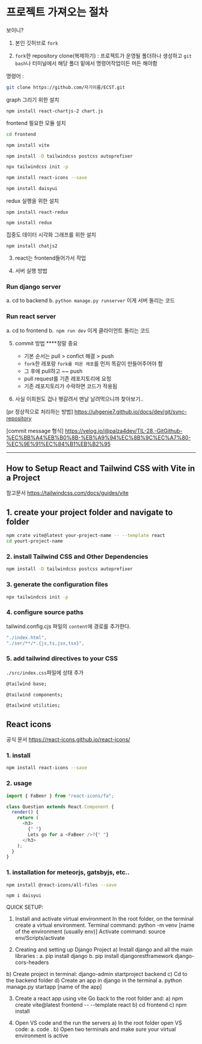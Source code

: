 # 프로젝트 가져오는 절차

보이니?

1. 본인 깃허브로 `fork`

2. `fork`한 repository clone(복제하기) : 프로젝트가 운영될 폴더하나 생성하고 `git bash`나 터미널에서 해당 폴더 밑에서 명령어작업이든 머든 해야함

명령어 :

```bash
git clone https://github.com/자기이름/ECST.git
```

graph 그리기 위한 설치

```
npm install react-chartjs-2 chart.js
```

frontend 필요한 모듈 설치

```bash
cd frontend

npm install vite

npm install -D tailwindcss postcss autoprefixer

npx tailwindcss init -p

npm install react-icons --save

npm install daisyui
```

redux 실행을 위한 설치

```
npm install react-redux

npm install redux
```

집중도 데이터 시각화 그래프를 위한 설치
```
npm install chatjs2
```


3. react는 frontend들어가서 작업

4. 서버 실행 방법

### Run django server

a. cd to backend
b. `python manage.py runserver` 이게 서버 돌리는 코드

### Run react server

a. cd to frontend
b.` npm run dev` 이게 클라이언트 돌리는 코드

5. commit 방법 \*\*\*\*정말 중요

   - 기본 순서는 pull > confict 해결 > push
   - `fork`한 레포랑 `fork를 떠온 레포`를 먼저 똑같이 만들어주어야 함
   - 그 후에 pull하고 ~~ push
   - pull request를 기존 레포지토리에 요청
   - 기존 레포지토리가 수락하면 코드가 적용됨

6. 사실 이희원도 겁나 헷갈려서 맨날 날려먹으니까 찾아보기..

[pr 정상적으로 처리하는 방법]
https://uhgenie7.github.io/docs/dev/git/sync-repository

[commit message 형식]
https://velog.io/@palza4dev/TIL-28.-GitGithub-%EC%BB%A4%EB%B0%8B-%EB%A9%94%EC%8B%9C%EC%A7%80-%EC%9E%91%EC%84%B1%EB%B2%95

---

## How to Setup React and Tailwind CSS with Vite in a Project

참고문서
https://tailwindcss.com/docs/guides/vite

## 1. create your project folder and navigate to folder

```bash
npm crate vite@latest your-project-name -- --template react
cd yourt-project-name
```

### 2. install Tailwind CSS and Other Dependencies

```bash
npm install -D tailwindcss postcss autoprefixer
```

### 3. generate the configuration files

```bash
npx tailwindcss init -p
```

### 4. configure source paths

tailwind.config.cjs 파일의 `content`에 경로를 추가한다.

```javascript
"./index.html",
"./ser/**/*.{js,ts,jsx,tsx}",
```

### 5. add tailwind directives to your CSS

`./src/index.css`파일에 상태 추가

```bash
@tailwind base;

@tailwind components;

@tailwind utilities;
```

## React icons

공식 문서
https://react-icons.github.io/react-icons/

### 1. install

```bash
npm install react-icons --save
```

### 2. usage

```javascript
import { FaBeer } from "react-icons/fa";

class Question extends React.Component {
  render() {
    return (
      <h3>
        {" "}
        Lets go for a <FaBeer />?{" "}
      </h3>
    );
  }
}
```

### 1. installation for meteorjs, gatsbyjs, etc..

```bash
npm install @react-icons/all-files --save
```

```bash
npm i daisyui
```

QUICK SETUP:

1. Install and activate virtual environment
   In the root folder, on the terminal create a virtual environment.
   Terminal command: python -m venv [name of the environment (usually env)]
   Activate command: source env/Scripts/activate

2. Creating and setting up Django Project
   a) Install django and all the main libraries :
   a. pip install django
   b. pip install djangorestframework django-cors-headers

b) Create project in terminal: django-admin startproject backend
c) Cd to the backend folder
d) Create an app in django in the terminal
a. python manage.py startapp [name of the app]

3. Create a react app using vite
   Go back to the root folder and:
   a) npm create vite@latest frontend -- --template react
   b) cd frontend
   c) npm install

4. Open VS code and the run the servers
   a) In the root folder open VS code:
   a. code .
   b) Open two terminals and make sure your virtual environment is active
